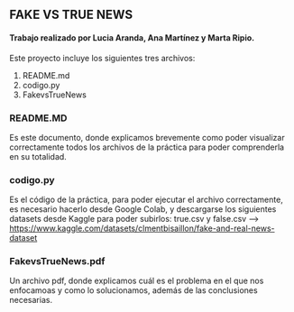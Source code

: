 ## FAKE VS TRUE NEWS
#### Trabajo realizado por Lucia Aranda, Ana Martínez y Marta Ripio.

Este proyecto incluye los siguientes tres archivos:
1. README.md
2. codigo.py
3. FakevsTrueNews

### README.MD
Es este documento, donde explicamos brevemente como poder visualizar correctamente todos los archivos de la práctica para poder comprenderla en su totalidad.

### codigo.py
Es el código de la práctica, para poder ejecutar el archivo correctamente, es necesario hacerlo desde Google Colab, y descargarse los siguientes datasets desde Kaggle para poder subirlos: true.csv y false.csv --> https://www.kaggle.com/datasets/clmentbisaillon/fake-and-real-news-dataset

### FakevsTrueNews.pdf
Un archivo pdf, donde explicamos cuál es el problema en el que nos enfocamoas y como lo solucionamos, además de las conclusiones necesarias.
